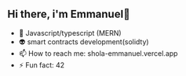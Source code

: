 ## Hi there, i'm Emmanuel👋

- 🤖 Javascript/typescript (MERN)
- 👽 smart contracts development(solidty)
- 📫 How to reach me: shola-emmanuel.vercel.app
- ⚡ Fun fact: 42 
<!--
**shola-devv/shola-devv** is a ✨ _special_ ✨ repository because its `README.md` (this file) appears on your GitHub profile.

Here are some ideas to get you started:

- 🔭 I’m currently working on ...
- 🌱 I’m currently learning ...
- 👯 I’m looking to collaborate on ...
- 🤔 I’m looking for help with ...
- 💬 Ask me about ...
- 📫 How to reach me: shola-emmanuel.vercel.app
- 😄 Pronouns: js/ts
- ⚡ Fun fact: ...
-->
